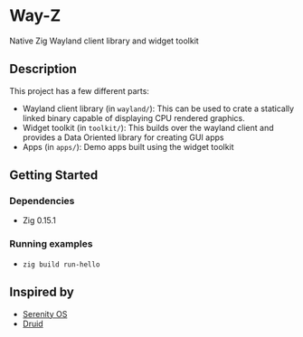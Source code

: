 # Way-Z

Native Zig Wayland client library and widget toolkit

## Description

This project has a few different parts:

- Wayland client library (in `wayland/`): This can be used to crate a statically linked binary capable of displaying CPU rendered graphics.
- Widget toolkit (in `toolkit/`): This builds over the wayland client and provides a Data Oriented library for creating GUI apps
- Apps (in `apps/`): Demo apps built using the widget toolkit
    
## Getting Started

### Dependencies

* Zig 0.15.1

### Running examples

* `zig build run-hello`


## Inspired by

* [Serenity OS](https://github.com/SerenityOS/serenity)
* [Druid](https://github.com/linebender/druid)
